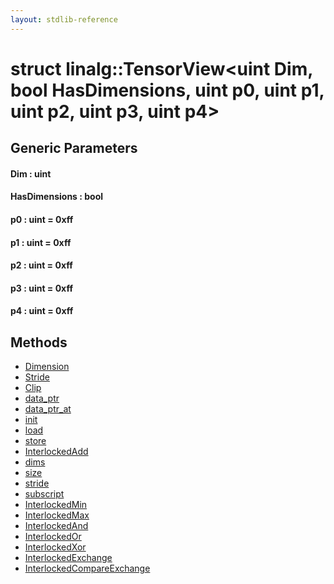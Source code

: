 ```yaml
---
layout: stdlib-reference
---
```


# struct linalg::TensorView\<uint Dim, bool HasDimensions, uint p0, uint p1, uint p2, uint p3, uint p4\>

## Generic Parameters

####  <a id="decl-Dim"></a>Dim  : uint
####  <a id="decl-HasDimensions"></a>HasDimensions  : bool
####  <a id="decl-p0"></a>p0  : uint = 0xff
####  <a id="decl-p1"></a>p1  : uint = 0xff
####  <a id="decl-p2"></a>p2  : uint = 0xff
####  <a id="decl-p3"></a>p3  : uint = 0xff
####  <a id="decl-p4"></a>p4  : uint = 0xff

## Methods

* [Dimension](dimension-0)
* [Stride](stride-0)
* [Clip](clip-0)
* [data\_ptr](data_ptr)
* [data\_ptr\_at](data_ptr_at)
* [init](init)
* [load](load)
* [store](store)
* [InterlockedAdd](interlockedadd-0b)
* [dims](dims)
* [size](size)
* [stride](stride)
* [subscript](subscript)
* [InterlockedMin](interlockedmin-0b)
* [InterlockedMax](interlockedmax-0b)
* [InterlockedAnd](interlockedand-0b)
* [InterlockedOr](interlockedor-0b)
* [InterlockedXor](interlockedxor-0b)
* [InterlockedExchange](interlockedexchange-0b)
* [InterlockedCompareExchange](interlockedcompareexchange-0bi)


<!-- RTD-TOC-START
```{toctree}
:titlesonly:
:hidden:

Clip <clip-0>
Dimension <dimension-0>
InterlockedAdd <interlockedadd-0b>
InterlockedAnd <interlockedand-0b>
InterlockedCompareExchange <interlockedcompareexchange-0bi>
InterlockedExchange <interlockedexchange-0b>
InterlockedMax <interlockedmax-0b>
InterlockedMin <interlockedmin-0b>
InterlockedOr <interlockedor-0b>
InterlockedXor <interlockedxor-0b>
Stride <stride-0>
data_ptr <data_ptr>
data_ptr_at <data_ptr_at>
dims <dims>
init <init>
load <load>
size <size>
store <store>
stride <stride>
subscript <subscript>
```
RTD-TOC-END -->

